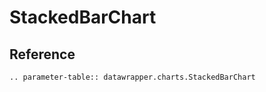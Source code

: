 # StackedBarChart

## Reference

```{eval-rst}
.. parameter-table:: datawrapper.charts.StackedBarChart
